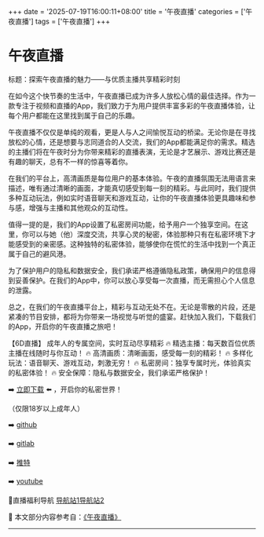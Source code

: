 +++
date = '2025-07-19T16:00:11+08:00'
title = '午夜直播'
categories = ['午夜直播']
tags = ['午夜直播']
+++

# 午夜直播

标题：探索午夜直播的魅力——与优质主播共享精彩时刻

在如今这个快节奏的生活中，午夜直播已成为许多人放松心情的最佳选择。作为一款专注于视频和直播的App，我们致力于为用户提供丰富多彩的午夜直播体验，让每个用户都能在这里找到属于自己的乐趣。

午夜直播不仅仅是单纯的观看，更是人与人之间愉悦互动的桥梁。无论你是在寻找放松的心情，还是想要与志同道合的人交流，我们的App都能满足你的需求。精选的主播们将在午夜时分为你带来精彩的直播表演，无论是才艺展示、游戏比赛还是有趣的聊天，总有不一样的惊喜等着你。

在我们的平台上，高清画质是每位用户的基本体验。午夜的直播氛围无法用语言来描述，唯有通过清晰的画面，才能真切感受到每一刻的精彩。与此同时，我们提供多种互动玩法，例如实时语音聊天和游戏互动，让你的午夜直播体验更具趣味和参与感，增强与主播和其他观众的互动性。

值得一提的是，我们的App设置了私密房间功能，给予用户一个独享空间。在这里，你可以与她（他）深度交流，共享心灵的秘密，体验那种只有在私密环境下才能感受到的亲密感。这种独特的私密体验，能够使你在慌忙的生活中找到一个真正属于自己的避风港。

为了保护用户的隐私和数据安全，我们承诺严格遵循隐私政策，确保用户的信息得到妥善保护。在我们的App中，你可以放心享受每一次直播，而无需担心个人信息的泄露。

总之，在我们的午夜直播平台上，精彩与互动无处不在。无论是零散的片段，还是紧凑的节目安排，都将为你带来一场视觉与听觉的盛宴。赶快加入我们，下载我们的App，开启你的午夜直播之旅吧！

【6D直播】
成年人的专属空间，实时互动尽享精彩
🔥 精选主播：每天数百位优质主播在线随时与你互动！
🔥 高清画质：清晰画面，感受每一刻的精彩！
🔥 多样化玩法：语音聊天、游戏互动，刺激无穷！
🔥 私密房间：独享专属时光，体验真实的私密体验！
🔥 安全保障：隐私与数据安全，我们承诺严格保护！

➡️ [立即下载](https://down123.s3.ap-east-1.amazonaws.com/down/down.html?channelCode=blog) ⬅️ ，开启你的私密世界！

（仅限18岁以上成年人）

➡️ [github](https://aldult-live.github.io/)

➡️ [gitlab](https://seo-09598d.gitlab.io/)

➡️ [推特](https://x.com/wegame33)

➡️ [youtube](https://www.youtube.com/@6Dlive)

🔞直播福利导航 [导航站1](https://webstack-86085a.gitlab.io/)[导航站2](https://onlygit123-2.github.io/)


📘 本文部分内容参考自：[《午夜直播》](https://github.com/wushiduhuivv/wushi)

---
